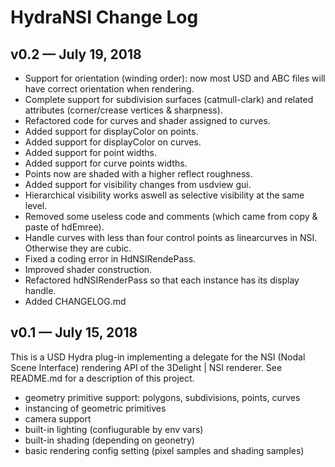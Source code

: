 # HydraNSI Change Log


## v0.2 — July 19, 2018

- Support for orientation (winding order): now most USD and ABC files  will have correct orientation when rendering.
- Complete support for subdivision surfaces (catmull-clark) and related attributes (corner/crease vertices & sharpness).
- Refactored code for curves and shader assigned to curves.
- Added support for displayColor on points.
- Added support for displayColor on curves.
- Added support for point widths.
- Added support for curve points  widths.
- Points now are shaded with a higher reflect roughness.
- Added support for visibility changes from usdview gui.
- Hierarchical visibility works aswell as selective visibility at the same level.
- Removed some useless code and comments (which came from copy & paste of hdEmree).
- Handle curves with less than four control points as linearcurves in NSI. Otherwise they are cubic.
- Fixed a coding error in HdNSIRendePass.
- Improved shader construction.
- Refactored hdNSIRenderPass so that each instance has its display handle.
- Added CHANGELOG.md


## v0.1 — July 15, 2018

This is a USD Hydra plug-in implementing a delegate for the NSI (Nodal Scene Interface) rendering API of the 3Delight | NSI renderer. See README.md for a description of this project.

- geometry primitive support: polygons, subdivisions, points, curves
- instancing of geometric primitives
- camera support
- built-in lighting (confiugurable by env vars)
- built-in shading (depending on geonetry)
- basic rendering config setting (pixel samples and shading samples)

